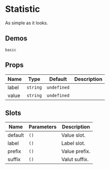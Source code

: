 # Statistic

As simple as it looks.

## Demos

```demo
basic
```

## Props

| Name  | Type     | Default     | Description |
| ----- | -------- | ----------- | ----------- |
| label | `string` | `undefined` |             |
| value | `string` | `undefined` |             |

## Slots

| Name    | Parameters | Description   |
| ------- | ---------- | ------------- |
| default | `()`       | Value slot.   |
| label   | `()`       | Label slot.   |
| prefix  | `()`       | Value prefix. |
| suffix  | `()`       | Valut suffix. |
